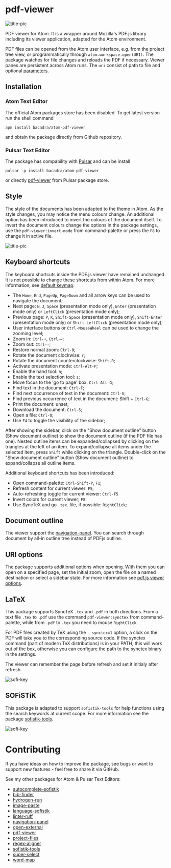 # pdf-viewer

![title-pic](https://github.com/bacadra/atom-pdf-viewer/blob/master/assets/title-pic.png?raw=true)

PDF viewer for Atom. It is a wrapper around Mozilla's PDF.js library including its viewer application, adapted for the Atom environment.

PDF files can be opened from the Atom user interface, e.g. from the project tree view, or programmatically through `atom.workspace.open(URI)`. The package watches for file changes and reloads the PDF if necessary. Viewer panes are persistent across Atom runs. The `uri` consist of path to file and optional [parameters](https://github.com/mozilla/pdf.js/wiki/Viewer-options).

## Installation

### Atom Text Editor

The official Atom packages store has been disabled. To get latest version run the shell command

    apm install bacadra/atom-pdf-viewer

and obtain the package directly from Github repository.

### Pulsar Text Editor

The package has compability with [Pulsar](https://pulsar-edit.dev/) and can be install

    pulsar -p install bacadra/atom-pdf-viewer

or directly [pdf-viewer](https://web.pulsar-edit.dev/packages/pdf-viewer) from Pulsar package store.

## Style

The style of the documents has been adapted to the theme in Atom. As the style changes, you may notice the menu colours change. An additional option has been introduced to invert the colours of the document itself. To invert the document colours change the options in the package settings, use the `pdf-viewer:invert-mode` from command-palette or press the `F8` to change it in active file.

![title-pic](https://github.com/bacadra/atom-pdf-viewer/blob/master/assets/dark-mode.png?raw=true)

## Keyboard shortcuts

The keyboard shortcuts inside the PDF.js viewer have remained unchanged. It is not possible to change these shortcuts from within Atom. For more information, see [default keymap](https://github.com/mozilla/pdf.js/wiki/Frequently-Asked-Questions#faq-shortcuts):

* The `Home`, `End`, `PageUp`, `PageDown` and all arrow keys can be used to navigate the document;
* Next page: `N`, `J`, `Space` (presentation mode only), `Enter` (presentation mode only) or `LeftClick` (presentation mode only);
* Previous page: `P`, `K`, `Shift-Space` (presentation mode only), `Shift-Enter` (presentation mode only) or `Shift-LeftClick` (presentation mode only);
* User interface buttons or `Ctrl-MouseWheel` can be used to change the zooming level;
* Zoom in: `Ctrl-+`, `Ctrl-=`;
* Zoom out: `Ctrl--`;
* Restore normal zoom: `Ctrl-0`;
* Rotate the document clockwise: `r`;
* Rotate the document counterclockwise: `Shift-R`;
* Activate presentation mode: `Ctrl-Alt-P`;
* Enable the hand tool: `h`;
* Enable the text selection tool: `s`;
* Move focus to the 'go to page' box: `Ctrl-Alt-G`;
* Find text in the document: `Ctrl-F`;
* Find next occurrence of text in the document: `Ctrl-G`;
* Find previous occurrence of text in the document: Shift + `Ctrl-G`;
* Print the document: unset;
* Download the document: `Ctrl-S`;
* Open a file: `Ctrl-O`;
* Use `F4` to toggle the visibility of the sidebar;

After showing the sidebar, click on the "Show document outline" button (Show document outline) to show the document outline (if the PDF file has one). Nested outline items can be expanded/collapsed by clicking on the triangles at the left of an item. To expand/collapse all items under the selected item, press `Shift` while clicking on the triangle. Double-click on the "Show document outline" button (Show document outline) to expand/collapse all outline items.

Additional keyboard shortcuts has been introduced:

* Open command-palette: `Ctrl-Shift-P`, `F1`;
* Refresh content for current viewer: `F5`;
* Auto-refreshing toggle for current viewer: `Ctrl-F5`
* Invert colors for current viewer; `F8`:
* Use SyncTeX and go `.tex`. file, if possible: `RightClick`;

## Document outline

The viewer support the [navigation-panel](https://github.com/bacadra/atom-navigation-panel). You can search through document by all-in outline tree instead of PDFjs outline.

## URI options

The package supports additional options when opening. With them you can open on a specified page, set the initial zoom, open the file on a named destination or select a sidebar state. For more information see [pdf.js viewer options](https://github.com/mozilla/pdf.js/wiki/Viewer-options).

## LaTeX

This package supports SyncTeX `.tex` and `.pdf` in both directions. From a text file `.tex` to `.pdf` use the command `pdf-viewer:synctex` from command-palette, while from `.pdf` to `.tex` you need to mouse `RightClick`.

For PDF files created by TeX using the `--synctex=1` option, a click on the PDF will take you to the corresponding source code. If the synctex command (part of modern TeX distributions) is in your PATH, this will work out of the box, otherwise you can configure the path to the synctex binary in the settings.

The viewer can remember the page before refresh and set it initialy after refresh.

![sofi-key](https://github.com/bacadra/atom-pdf-viewer/blob/master/assets/latex-synctex.png?raw=true)

## SOFiSTiK

This package is adapted to support `sofistik-tools` for help functions using the search keywords at current scope. For more information see the package [sofistik-tools](https://github.com/bacadra/atom-sofistik-tools).

![sofi-key](https://github.com/bacadra/atom-pdf-viewer/blob/master/assets/sofi-key.png?raw=true)

# Contributing

If you have ideas on how to improve the package, see bugs or want to support new features - feel free to share it via GitHub.

See my other packages for Atom & Pulsar Text Editors:

* [autocomplete-sofistik](https://github.com/bacadra/atom-autocomplete-sofistik)
* [bib-finder](https://github.com/bacadra/atom-bib-finder)
* [hydrogen-run](https://github.com/bacadra/atom-hydrogen-run)
* [image-paste](https://github.com/bacadra/atom-image-paste)
* [language-sofistik](https://github.com/bacadra/atom-language-sofistik)
* [linter-ruff](https://github.com/bacadra/atom-linter-ruff)
* [navigation-panel](https://github.com/bacadra/atom-navigation-panel)
* [open-external](https://github.com/bacadra/atom-open-external)
* [pdf-viewer](https://github.com/bacadra/atom-pdf-viewer)
* [project-files](https://github.com/bacadra/atom-project-files)
* [regex-aligner](https://github.com/bacadra/atom-regex-aligner)
* [sofistik-tools](https://github.com/bacadra/atom-sofistik-tools)
* [super-select](https://github.com/bacadra/atom-super-select)
* [word-map](https://github.com/bacadra/atom-word-map)
